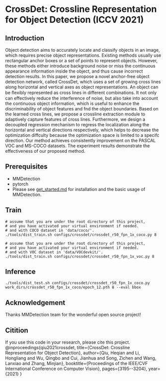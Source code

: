# CrossDet: Crossline Representation for Object Detection (ICCV 2021)
## Introduction  
Object detection aims to accurately locate and classify objects in an image, which requires precise object representations. Existing methods usually use rectangular anchor
boxes or a set of points to represent objects. However, these methods either introduce background noise or miss the continuous appearance information inside the object, and thus
cause incorrect detection results. In this paper, we propose a novel anchor-free object detection network, called CrossDet, which uses a set of growing cross lines along horizontal and vertical axes as object representations. An object can be ﬂexibly represented as cross lines in different combinations. It not only can effectively reduce the interference of noise, but also take into account the continuous object information, which is useful to enhance the discriminability of object features and fnd the object boundaries. Based on the learned cross lines, we propose a crossline extraction module to adaptively capture features of cross lines. Furthermore, we design a decoupled regression mechanism to regress the localization along the horizontal and vertical directions respectively, which helps to decrease the optimization diffculty because the optimization space is limited to a specifc direction. Our method achieves consistently improvement on the PASCAL VOC and MS-COCO datasets. The experiment results demonstrate the effectiveness of our proposed method.  
## Prerequisites
* MMDetection
* pytorch
* Please see [get_started.md](https://github.com/QiuHeqian/CrossDet/blob/master/docs/get_started.md) for installation and the basic usage of MMDetection.
## Train  
```
# assume that you are under the root directory of this project,
# and you have activated your virtual environment if needed.
# and with COCO dataset in 'data/coco/'.
./tools/dist_train.sh configs/crossdet/crossdet_r50_fpn_1x_coco.py 8
```
```
# assume that you are under the root directory of this project,
# and you have activated your virtual environment if needed.
# and with VOC dataset in 'data/VOCdevkit/'.
./tools/dist_train.sh configs/crossdet/crossdet_r50_fpn_1x_voc.py 8
```

## Inference
```
./tools/dist_test.sh configs/crossdet/crossdet_r50_fpn_1x_coco.py work_dirs/crossdet_r50_fpn_1x_coco/epoch_12.pth 8 --eval bbox
```
## Acknowledgement
Thanks MMDetection team for the wonderful open source project!

## Citition
If you use this code in your research, please cite this project.
@inproceedings{qiu2021crossdet,
  title={CrossDet: Crossline Representation for Object Detection},
  author={Qiu, Heqian and Li, Hongliang and Wu, Qingbo and Cui, Jianhua and Song, Zichen and Wang, Lanxiao and Zhang, Minjian},
  booktitle={Proceedings of the IEEE/CVF International Conference on Computer Vision},
  pages={3195--3204},
  year={2021}
}

